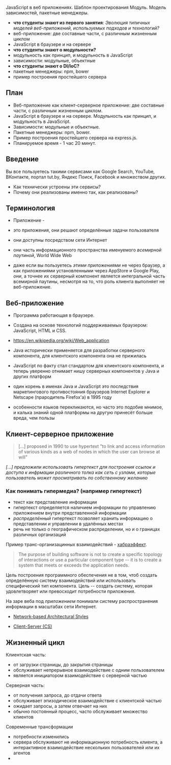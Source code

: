 JavaScript в веб приложениях. Шаблон проектирования Модуль. Модель зависимостей, пакетные менеджеры.

* **что студенты знают из первого занятия**: _Эволюция типичных моделей веб-приложений, используемых подходов и технологий?_
* веб-приложение: две составные части, с различным жизненным циклом
* JavaScript в браузере и на сервере
* **что студенты знают о модульности?**
* модульность как принцип, и модульность в JavaScript
* зависимости: модульные, объектные
* **что студенты знают о DI/IoC?**
* пакетные менеджеры: npm, bower
* пример построения простейшего сервера

## План

* Веб-приложение как клиент-серверное приложение: две составные части, с
  различным жизненным циклом.
* JavaScript в браузере и на сервере. Модульность как принцип, и модульность
  в JavaScript.
* Зависимости: модульные и объектные.
* Пакетные менеджеры: npm, bower.
* Пример построения простейшего сервера на express.js.
* Планируемое время - 1 час 20 минут.

## Введение

Вы все пользуетесь такими сервисами как Google Search, YouTube, ВКонтакте,
портал tut.by, Яндекс Поиск, Facebook и множеством других.

* Как технически устроены эти сервисы?
* Почему они реализованы именно так, как реализованы?

## Терминология

* Приложение -

* это приложения, они решают определённые задачи пользователя
* они доступны посредством сети Интернет
* они часть информационного пространства именуемого _всемирной паутиной_, World
    Wide Web
* даже если вы пользуетесь _этими приложениями_ не через браузер, а как
    приложениями установленными через AppStore и Google Play, _они_, а точнее
    их серверный компонент является интегральной часть всемирной паутины,
    несмотря на то, что роль клиента выполняет не веб-приложение.

## Веб-приложение

* Программа работающая в браузере.
* Создана на основе технологий поддерживаемых браузером: JavaScript, HTML и CSS.
* https://en.wikipedia.org/wiki/Web_application

* Java исторически применяется для разработки серверного компонента, для
    клиентского компонента она не прижилась
* JavaScript по факту стал стандартом для клиентского компонента, и теперь
    уверенно отнимает нишу серверных компонентов у Java и других платформ
* один корень в именах Java и JavaScript это последствия маркетингового
    противостояния браузеров Internet Explorer и Netscape (прародитель
    Firefox'а) в 1995 году
* особенности языков перекликаются, но часто это подобие мнимое, и калька
    знаний одной платформы на другую принесёт больше вреда, чем пользы

## Клиент-серверное приложение

> [...] proposed in 1990 to use hypertext "to link and access information of
various kinds as a web of nodes in which the user can browse at will"

_[...] предложили использовать гипертекст для построения ссылок и доступа к
инфрмации различного толка как сеть с узлами, которые пользователь может
просматривать по собственному желанию_

### Как понимать гипермедиа? (например гипертекст)

* текст как представление информации
* гипертекст определяется наличием информации по управлению приложением внутри
    представленной информации
* _распределённый_ гипертекст позволяет хранить информацию о представлении и
    управлении в удалённых местах
* речь не только о географическом распределении, но и о границах различных
    организаций

Пример транс-организацинных взаимодействий - [хабраэффект][habra].

[habra]: http://www.wikireality.ru/wiki/%D0%A5%D0%B0%D0%B1%D1%80%D0%B0%D1%8D%D1%84%D1%84%D0%B5%D0%BA%D1%82

> The purpose of building software is not to create a specific topology of
interactions or use a particular component type -- it is to create a system
that meets or exceeds the application needs.

Цель построения программного обеспечения не в том, чтоб создать определённую
систему взаимодействий или использовать специфический тип компонента. Цель --
создать систему, которая удовлетворяет или превосходит потребности приложения.

На заре веба под _приложением_ понимали систему распространения информации в
масштабах сети Интернет.

* [Network-based Architectural Styles][fielding-3]

[fielding-3]: (https://www.ics.uci.edu/~fielding/pubs/dissertation/net_arch_styles.htm)

* [Client-Server (CS)](https://www.ics.uci.edu/~fielding/pubs/dissertation/net_arch_styles.htm#sec_3_4_1)

## Жизненный цикл

Клиентская часть:

* от загрузки страницы, до закрытия страницы
* обслуживает непрерывное взаимодействие с одним пользователем
* является инициатором взаимодействие с серверной частью

Серверная часть:

* от получения запроса, до отдачи ответа
* обслуживает эпизодическое взаимодействие с клиентской частью
* ожидает запросы, а затем отвечает на них
* обычно постоянный процесс, часто обслуживает множество клиентов

Современные трансформации

* потребности изменились
* сервера обслуживают не информационную потребность клиента, а интерактивное взаимодействие нескольких пользователей или их агентов
*